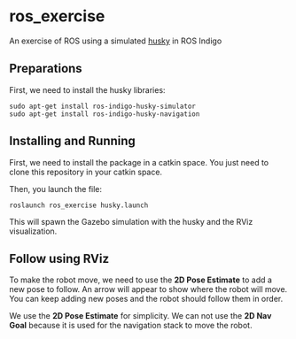 # ros_exercise

An exercise of ROS using a simulated [husky](http://wiki.ros.org/Robots/Husky) in ROS Indigo


## Preparations

First, we need to install the husky libraries:

```
sudo apt-get install ros-indigo-husky-simulator
sudo apt-get install ros-indigo-husky-navigation
```

## Installing and Running

First, we need to install the package in a catkin space. 
You just need to clone this repository in your catkin space.

Then, you launch the file:

```
roslaunch ros_exercise husky.launch
```

This will spawn the Gazebo simulation with the husky and the RViz visualization.

## Follow using RViz

To make the robot move, we need to use the **2D Pose Estimate** to add a new pose to follow.
An arrow will appear to show where the robot will move.
You can keep adding new poses and the robot should follow them in order.

We use the **2D Pose Estimate** for simplicity. 
We can not use the **2D Nav Goal** because it is used for the navigation stack to move the robot.
